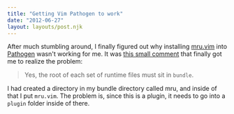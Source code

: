 ```yaml
---
title: "Getting Vim Pathogen to work"
date: "2012-06-27"
layout: layouts/post.njk
---
```


After much stumbling around, I finally figured out why installing [mru.vim](http://www.vim.org/scripts/script.php?script_id=521) into [Pathogen](https://github.com/tpope/vim-pathogen) wasn't working for me. It was [this small comment](https://github.com/tpope/vim-pathogen/issues/57#issuecomment-4521914) that finally got me to realize the problem:

> Yes, the root of each set of runtime files must sit in `bundle`.

I had created a directory in my bundle directory called mru, and inside of that I put `mru.vim`. The problem is, since this is a plugin, it needs to go into a `plugin` folder inside of there.
